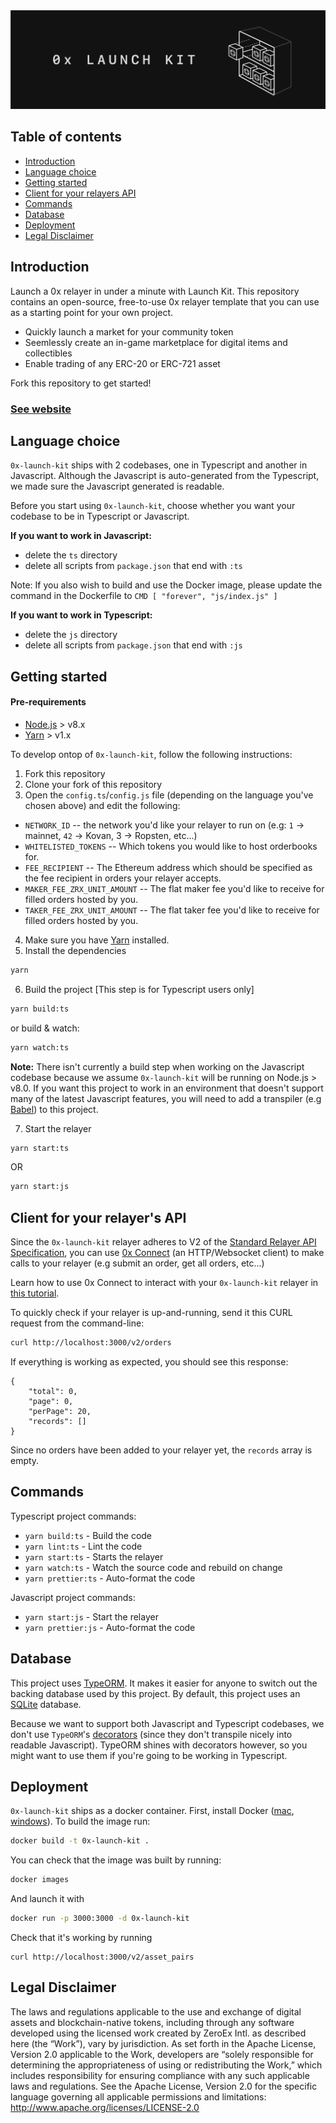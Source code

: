 <img src="launch_kit_banner.png">

## Table of contents

-   [Introduction](#introduction)
-   [Language choice](#language-choice)
-   [Getting started](#getting-started)
-   [Client for your relayers API](#client-for-your-relayers-api)
-   [Commands](#commands)
-   [Database](#database)
-   [Deployment](#deployment)
-   [Legal Disclaimer](#legal-disclaimer)

## Introduction

Launch a 0x relayer in under a minute with Launch Kit. This repository contains an open-source, free-to-use 0x relayer template that you can use as a starting point for your own project.

-   Quickly launch a market for your community token
-   Seemlessly create an in-game marketplace for digital items and collectibles
-   Enable trading of any ERC-20 or ERC-721 asset

Fork this repository to get started!

### [See website](https://0xproject.com/launch-kit)

## Language choice

`0x-launch-kit` ships with 2 codebases, one in Typescript and another in Javascript. Although the Javascript is auto-generated from the Typescript, we made sure the Javascript generated is readable.

Before you start using `0x-launch-kit`, choose whether you want your codebase to be in Typescript or Javascript.

**If you want to work in Javascript:**

-   delete the `ts` directory
-   delete all scripts from `package.json` that end with `:ts`

Note: If you also wish to build and use the Docker image, please update the command in the Dockerfile to `CMD [ "forever", "js/index.js" ]`

**If you want to work in Typescript:**

-   delete the `js` directory
-   delete all scripts from `package.json` that end with `:js`

## Getting started

#### Pre-requirements

-   [Node.js](https://nodejs.org/en/download/) > v8.x
-   [Yarn](https://yarnpkg.com/en/) > v1.x

To develop ontop of `0x-launch-kit`, follow the following instructions:

1. Fork this repository
2. Clone your fork of this repository
3. Open the `config.ts`/`config.js` file (depending on the language you've chosen above) and edit the following:

-   `NETWORK_ID` -- the network you'd like your relayer to run on (e.g: `1` -> mainnet, `42` -> Kovan, 3 -> Ropsten, etc...)
-   `WHITELISTED_TOKENS` -- Which tokens you would like to host orderbooks for.
-   `FEE_RECIPIENT` -- The Ethereum address which should be specified as the fee recipient in orders your relayer accepts.
-   `MAKER_FEE_ZRX_UNIT_AMOUNT` -- The flat maker fee you'd like to receive for filled orders hosted by you.
-   `TAKER_FEE_ZRX_UNIT_AMOUNT` -- The flat taker fee you'd like to receive for filled orders hosted by you.

4. Make sure you have [Yarn](https://yarnpkg.com/en/) installed.
5. Install the dependencies

```sh
yarn
```

6. Build the project [This step is for Typescript users only]

```sh
yarn build:ts
```

or build & watch:

```sh
yarn watch:ts
```

**Note:** There isn't currently a build step when working on the Javascript codebase because we assume `0x-launch-kit` will be running on Node.js > v8.0. If you want this project to work in an environment that doesn't support many of the latest Javascript features, you will need to add a transpiler (e.g [Babel](https://babeljs.io/)) to this project.

7.  Start the relayer

```sh
yarn start:ts
```

OR

```sh
yarn start:js
```

## Client for your relayer's API

Since the `0x-launch-kit` relayer adheres to V2 of the [Standard Relayer API Specification](https://github.com/0xProject/standard-relayer-api/), you can use [0x Connect](https://0xproject.com/docs/connect) (an HTTP/Websocket client) to make calls to your relayer (e.g submit an order, get all orders, etc...)

Learn how to use 0x Connect to interact with your `0x-launch-kit` relayer in [this tutorial](https://0xproject.com/wiki#Find,-Submit,-Fill-Order-From-Relayer).

To quickly check if your relayer is up-and-running, send it this CURL request from the command-line:

```sh
curl http://localhost:3000/v2/orders
```

If everything is working as expected, you should see this response:

```
{
    "total": 0,
    "page": 0,
    "perPage": 20,
    "records": []
}
```

Since no orders have been added to your relayer yet, the `records` array is empty.

## Commands

Typescript project commands:

-   `yarn build:ts` - Build the code
-   `yarn lint:ts` - Lint the code
-   `yarn start:ts` - Starts the relayer
-   `yarn watch:ts` - Watch the source code and rebuild on change
-   `yarn prettier:ts` - Auto-format the code

Javascript project commands:

-   `yarn start:js` - Start the relayer
-   `yarn prettier:js` - Auto-format the code

## Database

This project uses [TypeORM](https://github.com/typeorm/typeorm). It makes it easier for anyone to switch out the backing database used by this project. By default, this project uses an [SQLite](https://sqlite.org/docs.html) database.

Because we want to support both Javascript and Typescript codebases, we don't use `TypeORM`'s [decorators](https://github.com/typeorm/typeorm/blob/master/docs/decorator-reference.md) (since they don't transpile nicely into readable Javascript). TypeORM shines with decorators however, so you might want to use them if you're going to be working in Typescript.

## Deployment

`0x-launch-kit` ships as a docker container. First, install Docker ([mac](https://docs.docker.com/docker-for-mac/install/), [windows](https://docs.docker.com/docker-for-windows/install/)). To build the image run:

```sh
docker build -t 0x-launch-kit .
```

You can check that the image was built by running:

```sh
docker images
```

And launch it with

```sh
docker run -p 3000:3000 -d 0x-launch-kit
```

Check that it's working by running

```
curl http://localhost:3000/v2/asset_pairs
```

## Legal Disclaimer

The laws and regulations applicable to the use and exchange of digital assets and blockchain-native tokens, including through any software developed using the licensed work created by ZeroEx Intl. as described here (the “Work”), vary by jurisdiction. As set forth in the Apache License, Version 2.0 applicable to the Work, developers are “solely responsible for determining the appropriateness of using or redistributing the Work,” which includes responsibility for ensuring compliance with any such applicable laws and regulations.
See the Apache License, Version 2.0 for the specific language governing all applicable permissions and limitations: http://www.apache.org/licenses/LICENSE-2.0

